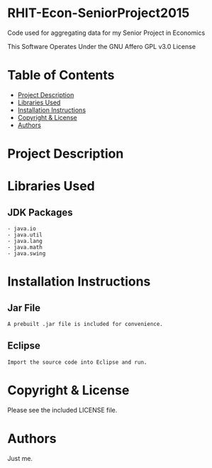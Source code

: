 # RHIT-Econ-SeniorProject2015
Code used for aggregating data for my Senior Project in Economics

This Software Operates Under the GNU Affero GPL v3.0 License

# Table of Contents
  * [Project Description](https://github.com/smithgb/RHIT-Econ-SeniorProject2015/blob/master/README.md#project-description)
  * [Libraries Used](https://github.com/smithgb/RHIT-Econ-SeniorProject2015/blob/master/README.md#libraries-used)
  * [Installation Instructions](https://github.com/smithgb/RHIT-Econ-SeniorProject2015/blob/master/README.md#installation-instructions)
  * [Copyright & License](https://github.com/smithgb/RHIT-Econ-SeniorProject2015/blob/master/README.md#copyright-&-license)
  * [Authors](https://github.com/smithgb/RHIT-Econ-SeniorProject2015/blob/master/README.md#authors)
  
# Project Description

# Libraries Used
  ## JDK Packages
    - java.io
    - java.util
    - java.lang
    - java.math
    - java.swing

# Installation Instructions
  ## Jar File
    A prebuilt .jar file is included for convenience.
  ## Eclipse
    Import the source code into Eclipse and run.

# Copyright & License
  Please see the included LICENSE file.

# Authors
  Just me.
